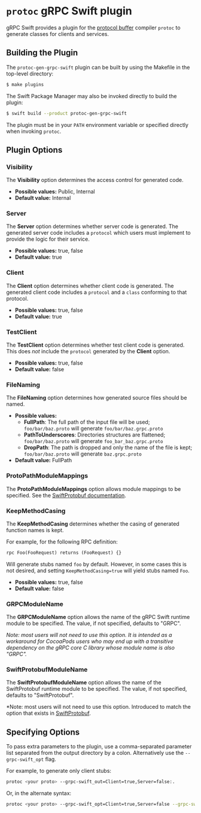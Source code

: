 # `protoc` gRPC Swift plugin

gRPC Swift provides a plugin for the [protocol buffer][protocol-buffers]
compiler `protoc` to generate classes for clients and services.

## Building the Plugin

The `protoc-gen-grpc-swift` plugin can be built by using the Makefile in the
top-level directory:

```sh
$ make plugins
```

The Swift Package Manager may also be invoked directly to build the plugin:

```sh
$ swift build --product protoc-gen-grpc-swift
```

The plugin must be in your `PATH` environment variable or specified directly
when invoking `protoc`.

## Plugin Options

### Visibility

The **Visibility** option determines the access control for generated code.

- **Possible values:** Public, Internal
- **Default value:** Internal

### Server

The **Server** option determines whether server code is generated. The
generated server code includes a `protocol` which users must implement
to provide the logic for their service.

- **Possible values:** true, false
- **Default value:** true

### Client

The **Client** option determines whether client code is generated. The
generated client code includes a `protocol` and a `class` conforming to that
protocol.

- **Possible values:** true, false
- **Default value:** true

### TestClient

The **TestClient** option determines whether test client code is generated.
This does *not* include the `protocol` generated by the **Client** option.

- **Possible values:** true, false
- **Default value:** false

### FileNaming

The **FileNaming** option determines how generated source files should be named.

- **Possible values:**
  - **FullPath**: The full path of the input file will be used;
    `foo/bar/baz.proto` will generate `foo/bar/baz.grpc.proto`
  - **PathToUnderscores**: Directories structures are flattened;
    `foo/bar/baz.proto` will generate `foo_bar_baz.grpc.proto`
  - **DropPath**: The path is dropped and only the name of the file is kept;
    `foo/bar/baz.proto` will generate `baz.grpc.proto`
- **Default value:** FullPath

### ProtoPathModuleMappings

The **ProtoPathModuleMappings** option allows module mappings to be specified.
See the [SwiftProtobuf documentation][swift-protobuf-module-mappings].

### KeepMethodCasing

The **KeepMethodCasing** determines whether the casing of generated function
names is kept.

For example, for the following RPC definition:

```proto
rpc Foo(FooRequest) returns (FooRequest) {}
```

Will generate stubs named `foo` by default. However, in some cases this is not
desired, and setting `KeepMethodCasing=true` will yield stubs named `Foo`.

- **Possible values:** true, false
- **Default value:** false

### GRPCModuleName

The **GRPCModuleName** option allows the name of the gRPC Swift runtime module
to be specified. The value, if not specified, defaults to "GRPC".

*Note: most users will not need to use this option. It is intended as a
workaround for CocoaPods users who may end up with a transitive dependency on
the gRPC core C library whose module name is also "GRPC".*

### SwiftProtobufModuleName

 The **SwiftProtobufModuleName** option allows the name of the SwiftProtobuf
 runtime module to be specified. The value, if not specified, defaults to
 "SwiftProtobuf".

 *Note: most users will not need to use this option. Introduced to match
 the option that exists in [SwiftProtobuf][swift-protobuf-module-name].

## Specifying Options

To pass extra parameters to the plugin, use a comma-separated parameter list
separated from the output directory by a colon. Alternatively use the
`--grpc-swift_opt` flag.

For example, to generate only client stubs:

```sh
protoc <your proto> --grpc-swift_out=Client=true,Server=false:.
```

Or, in the alternate syntax:

```sh
protoc <your proto> --grpc-swift_opt=Client=true,Server=false --grpc-swift_out=.
```

[protocol-buffers]: https://developers.google.com/protocol-buffers/docs/overview
[swift-protobuf-filenaming]: https://github.com/apple/swift-protobuf/blob/master/Documentation/PLUGIN.md#generation-option-filenaming---naming-of-generated-sources
[swift-protobuf-module-mappings]: https://github.com/apple/swift-protobuf/blob/master/Documentation/PLUGIN.md#generation-option-protopathmodulemappings---swift-module-names-for-proto-paths
[swift-protobuf-module-name]: https://github.com/apple/swift-protobuf/commit/9df381f72ff22062080d434e9c2f68e71ee44298#diff-1b08f0a80bd568509049d851b8d8af90d1f2db3cd8711eaba974b5380cd59bf3
